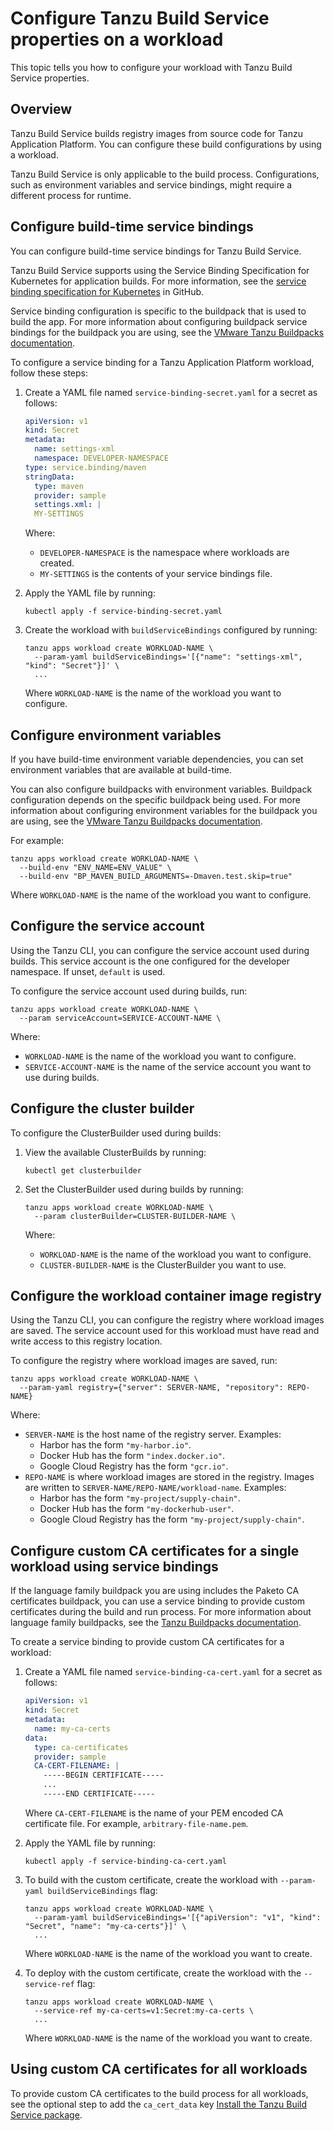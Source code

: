 # Configure Tanzu Build Service properties on a workload

This topic tells you how to configure your workload with Tanzu Build Service properties.

## Overview

Tanzu Build Service builds registry images from source code for Tanzu Application Platform.
You can configure these build configurations by using a workload.

Tanzu Build Service is only applicable to the build process.
Configurations, such as environment variables and service bindings, might require
a different process for runtime.

## <a id="service-bindings"></a> Configure build-time service bindings

You can configure build-time service bindings for Tanzu Build Service.

Tanzu Build Service supports using the Service Binding Specification for Kubernetes for application builds.
For more information, see the [service binding specification for Kubernetes](https://github.com/k8s-service-bindings/spec)
in GitHub.

Service binding configuration is specific to the buildpack that is used to build the app.
For more information about configuring buildpack service bindings for the buildpack you are using,
see the [VMware Tanzu Buildpacks documentation](https://docs.vmware.com/en/VMware-Tanzu-Buildpacks/services/tanzu-buildpacks/GUID-index.html).

To configure a service binding for a Tanzu Application Platform workload, follow these steps:

1. Create a YAML file named `service-binding-secret.yaml` for a secret as follows:

    ```yaml
    apiVersion: v1
    kind: Secret
    metadata:
      name: settings-xml
      namespace: DEVELOPER-NAMESPACE
    type: service.binding/maven
    stringData:
      type: maven
      provider: sample
      settings.xml: |
      MY-SETTINGS
    ```

    Where:
    - `DEVELOPER-NAMESPACE` is the namespace where workloads are created.
    - `MY-SETTINGS` is the contents of your service bindings file.

1. Apply the YAML file by running:

    ```console
    kubectl apply -f service-binding-secret.yaml
    ```

1. Create the workload with `buildServiceBindings` configured by running:

    ```console
    tanzu apps workload create WORKLOAD-NAME \
      --param-yaml buildServiceBindings='[{"name": "settings-xml", "kind": "Secret"}]' \
      ...
    ```

    Where `WORKLOAD-NAME` is the name of the workload you want to configure.

## <a id="env-vars"></a> Configure environment variables

If you have build-time environment variable dependencies, you can set environment variables
that are available at build-time.

You can also configure buildpacks with environment variables.
Buildpack configuration depends on the specific buildpack being used.
For more information about configuring environment variables for the buildpack you are using,
see the [VMware Tanzu Buildpacks documentation](https://docs.vmware.com/en/VMware-Tanzu-Buildpacks/services/tanzu-buildpacks/GUID-index.html).

For example:

```console
tanzu apps workload create WORKLOAD-NAME \
  --build-env "ENV_NAME=ENV_VALUE" \
  --build-env "BP_MAVEN_BUILD_ARGUMENTS=-Dmaven.test.skip=true"
```

Where `WORKLOAD-NAME` is the name of the workload you want to configure.

## <a id="service-account"></a> Configure the service account

Using the Tanzu CLI, you can configure the service account used during builds.
This service account is the one configured for the developer namespace.
If unset, `default` is used.

To configure the service account used during builds, run:

```console
tanzu apps workload create WORKLOAD-NAME \
  --param serviceAccount=SERVICE-ACCOUNT-NAME \
```

Where:

- `WORKLOAD-NAME` is the name of the workload you want to configure.
- `SERVICE-ACCOUNT-NAME` is the name of the service account you want to use during builds.

## <a id="cluster-builder"></a> Configure the cluster builder

To configure the ClusterBuilder used during builds:

1. View the available ClusterBuilds by running:

    ```console
    kubectl get clusterbuilder
    ```

1. Set the ClusterBuilder used during builds by running:

    ```console
    tanzu apps workload create WORKLOAD-NAME \
      --param clusterBuilder=CLUSTER-BUILDER-NAME \
    ```

    Where:

    - `WORKLOAD-NAME` is the name of the workload you want to configure.
    - `CLUSTER-BUILDER-NAME` is the ClusterBuilder you want to use.

## <a id="registry"></a> Configure the workload container image registry

Using the Tanzu CLI, you can configure the registry where workload images are saved.
The service account used for this workload must have read and write access to this registry location.

To configure the registry where workload images are saved, run:

```console
tanzu apps workload create WORKLOAD-NAME \
  --param-yaml registry={"server": SERVER-NAME, "repository": REPO-NAME}
```

Where:

- `SERVER-NAME` is the host name of the registry server. Examples:
  - Harbor has the form `"my-harbor.io"`.
  - Docker Hub has the form `"index.docker.io"`.
  - Google Cloud Registry has the form `"gcr.io"`.
- `REPO-NAME` is where workload images are stored in the registry.
Images are written to `SERVER-NAME/REPO-NAME/workload-name`. Examples:
  - Harbor has the form `"my-project/supply-chain"`.
  - Docker Hub has the form `"my-dockerhub-user"`.
  - Google Cloud Registry has the form `"my-project/supply-chain"`.

## <a id='custom-cert-single-workload'></a> Configure custom CA certificates for a single workload using service bindings

If the language family buildpack you are using includes the Paketo CA certificates buildpack,
you can use a service binding to provide custom certificates during the build and run process.
For more information about language family buildpacks, see the
[Tanzu Buildpacks documentation](https://docs.vmware.com/en/VMware-Tanzu-Buildpacks/services/tanzu-buildpacks/GUID-index.html).

To create a service binding to provide custom CA certificates for a workload:

1. Create a YAML file named `service-binding-ca-cert.yaml` for a secret as follows:

    ```yaml
    apiVersion: v1
    kind: Secret
    metadata:
      name: my-ca-certs
    data:
      type: ca-certificates
      provider: sample
      CA-CERT-FILENAME: |
        -----BEGIN CERTIFICATE-----
        ...
        -----END CERTIFICATE-----
    ```

    Where `CA-CERT-FILENAME` is the name of your PEM encoded CA certificate file. For example, `arbitrary-file-name.pem`.

1. Apply the YAML file by running:

    ```console
    kubectl apply -f service-binding-ca-cert.yaml
    ```

1. To build with the custom certificate, create the workload with `--param-yaml buildServiceBindings` flag:

    ```console
    tanzu apps workload create WORKLOAD-NAME \
      --param-yaml buildServiceBindings='[{"apiVersion": "v1", "kind": "Secret", "name": "my-ca-certs"}]' \
      ...
    ```

    Where `WORKLOAD-NAME` is the name of the workload you want to create.

1. To deploy with the custom certificate, create the workload with the `--service-ref` flag:

    ```console
    tanzu apps workload create WORKLOAD-NAME \
      --service-ref my-ca-certs=v1:Secret:my-ca-certs \
      ...
    ```

    Where `WORKLOAD-NAME` is the name of the workload you want to create.

## <a id="custom-certs-all-workloads"></a> Using custom CA certificates for all workloads

To provide custom CA certificates to the build process for all workloads, see the
optional step to add the `ca_cert_data` key [Install the Tanzu Build Service package](install-tbs.md#tbs-tcli-install).
